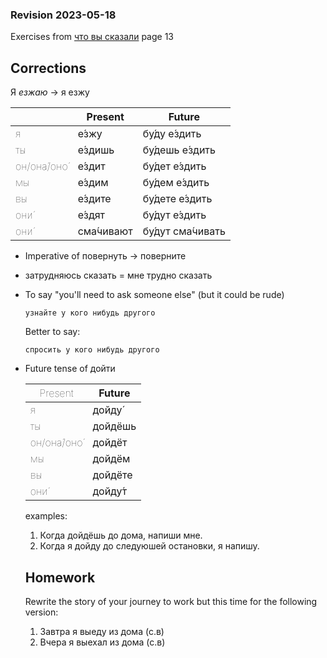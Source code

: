 ### Revision 2023-05-18

Exercises from [что вы сказали](/textbooks/что_вы_сказали.pdf) page 13

## Corrections 

Я _езжаю_ → я езжу

<table class="tg">
<thead>
  <tr>
    <th class="tg-0lax"></th>
    <th class="tg-0lax">Present</th>
    <th class="tg-0lax">Future</th>
  </tr>
</thead>
<tbody>
  <tr>
    <td class="tg-citn"><span style="font-weight:100">я</span></td>
    <td class="tg-citn">е́зжу</td>
    <td class="tg-citn">бу́ду е́здить</td>
  </tr>
  <tr>
    <td class="tg-citn"><span style="font-weight:100">ты</span></td>
    <td class="tg-citn">е́здишь</td>
    <td class="tg-citn">бу́дешь е́здить</td>
  </tr>
  <tr>
    <td class="tg-citn"><span style="font-weight:100">он/она́/оно́</span></td>
    <td class="tg-citn">е́здит</td>
    <td class="tg-citn">бу́дет е́здить</td>
  </tr>
  <tr>
    <td class="tg-citn"><span style="font-weight:100">мы</span></td>
    <td class="tg-citn">е́здим</td>
    <td class="tg-citn">бу́дем е́здить</td>
  </tr>
  <tr>
    <td class="tg-citn"><span style="font-weight:100">вы</span></td>
    <td class="tg-citn">е́здите</td>
    <td class="tg-citn">бу́дете е́здить</td>
  </tr>
  <tr>
    <td class="tg-citn"><span style="font-weight:100">они́</span></td>
    <td class="tg-citn">е́здят</td>
    <td class="tg-citn">бу́дут е́здить</td>
  </tr>
  <tr>
    <td class="tg-citn"><span style="font-weight:100">они́</span></td>
    <td class="tg-citn">сма́чивают</td>
    <td class="tg-citn">бу́дут сма́чивать</td>
  </tr>
</tbody>
</table>

- Imperative of повернуть → поверните 

- затрудняюсь сказать = мне трудно сказать

- To say "you'll need to ask someone else" (but it could be rude)

    `узнайте у кого нибудь другого` 

    Better to say:

    `cпросить у кого нибудь другого`

- Future tense of дойти

  <table class="tg">
<thead>
  <tr>
    <th class="tg-acii"><span style="font-weight:100">Present</span></th>
    <th class="tg-0pky">Future</th>
  </tr>
</thead>
<tbody>
  <tr>
    <td class="tg-acii"><span style="font-weight:100">я</span></td>
    <td class="tg-acii">дойду́</td>
  </tr>
  <tr>
    <td class="tg-acii"><span style="font-weight:100">ты</span></td>
    <td class="tg-acii">дойдёшь</td>
  </tr>
  <tr>
    <td class="tg-acii"><span style="font-weight:100">он/она́/оно́</span></td>
    <td class="tg-acii">дойдёт</td>
  </tr>
  <tr>
    <td class="tg-acii"><span style="font-weight:100">мы</span></td>
    <td class="tg-acii">дойдём</td>
  </tr>
  <tr>
    <td class="tg-acii"><span style="font-weight:100">вы</span></td>
    <td class="tg-acii">дойдёте</td>
  </tr>
  <tr>
    <td class="tg-acii"><span style="font-weight:100">они́</span></td>
    <td class="tg-acii">дойду́т</td>
  </tr>
</tbody>
</table>

examples:

1. Когда дойдёшь до дома, напиши мне.  
2. Когда я дойду до следуюшей остановки, я напишу.   


## Homework 

Rewrite the story of your journey to work but this time for the following version: 
1. Завтра я выеду из дома (с.в)
2. Вчера я выехал из дома (с.в)
